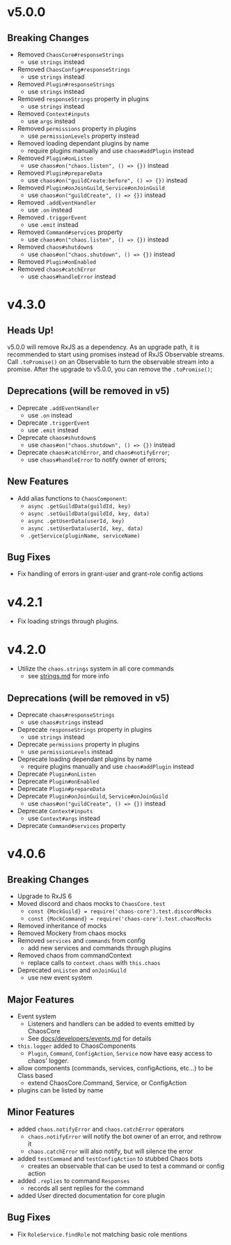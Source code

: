 v5.0.0
======

Breaking Changes
----------------
- Removed `ChaosCore#responseStrings`
    - use `strings` instead
- Removed `ChaosConfig#responseStrings`
    - use `strings` instead
- Removed `Plugin#responseStrings`
    - use `strings` instead
- Removed `responseStrings` property in plugins
    - use `strings` instead
- Removed `Context#inputs`
    - use `args` instead
- Removed `permissions` property in plugins
    - use `permissionLevels` property instead
- Removed loading dependant plugins by name
    - require plugins manually and use `chaos#addPlugin` instead
- Removed `Plugin#onListen`
    - use `chaos#on("chaos.listen", () => {})` instead
- Removed `Plugin#prepareData`
    - use `chaos#on("guildCreate:before", () => {})` instead
- Removed `Plugin#onJoinGuild`, `Service#onJoinGuild`
    - use `chaos#on("guildCreate", () => {})` instead
- Removed `.addEventHandler`
    - use `.on` instead
- Removed `.triggerEvent`
    - use `.emit` instead
- Removed `Command#services` property
    - use `chaos#on("chaos.listen", () => {})` instead
- Removed `chaos#shutdown$`
    - use `chaos#on("chaos.shutdown", () => {})` instead
- Removed `Plugin#onEnabled`
- Removed `chaos#catchError`
    - use `chaos#handleError` instead

v4.3.0
======

Heads Up!
---------
v5.0.0 will remove RxJS as a dependency. As an upgrade path, it is recommended 
to start using promises instead of RxJS Observable streams. Call `.toPromise()` 
on an Observable to turn the observable stream into a promise. After the 
upgrade to v5.0.0, you can remove the `.toPromise()`;

Deprecations (will be removed in v5)
----------------------------
- Deprecate `.addEventHandler`
    - use `.on` instead
- Deprecate `.triggerEvent`
    - use `.emit` instead
- Deprecate `chaos#shutdown$`
    - use `chaos#on("chaos.shutdown", () => {})` instead
- Deprecate `chaos#catchError`, and `chaos#notifyError`;
    - use `chaos#handleError` to notify owner of errors;

New Features
------------
- Add alias functions to `ChaosComponent`:
    - `async .getGuildData(guildId, key)`
    - `async .setGuildData(guildId, key, data)`
    - `async .getUserData(userId, key)`
    - `async .setUserData(userId, key, data)`
    - `.getService(pluginName, serviceName)`
    
Bug Fixes
---------
- Fix handling of errors in grant-user and grant-role config actions


v4.2.1
======

- Fix loading strings through plugins.


v4.2.0
======

- Utilize the `chaos.strings` system in all core commands
    - see [strings.md](docs/developers/strings.md) for more info

Deprecations (will be removed in v5)
----------------------------
- Deprecate `chaos#responseStrings`
    - use `chaos#strings` instead
- Deprecate `responseStrings` property in plugins
    - use `strings` instead
- Deprecate `permissions` property in plugins
    - use `permissionLevels` instead
- Deprecate loading dependant plugins by name
    - require plugins manually and use `chaos#addPlugin` instead
- Deprecate `Plugin#onListen`
- Deprecate `Plugin#onEnabled`
- Deprecate `Plugin#prepareData`
- Deprecate `Plugin#onJoinGuild`, `Service#onJoinGuild`
    - use `chaos#on("guildCreate", () => {})` instead
- Deprecate `Context#inputs`
    - use `Context#args` instead
- Deprecate `Command#services` property

v4.0.6
======

Breaking Changes
----------------
- Upgrade to RxJS 6
- Moved discord and chaos mocks to `ChaosCore.test`
    - `const {MockGuild} = require('chaos-core').test.discordMocks`
    - `const {MockCommand} = require('chaos-core').test.chaosMocks`
- Removed inheritance of mocks 
- Removed Mockery from chaos mocks
- Removed `services` and `commands` from config
    - add new services and commands through plugins
- Removed chaos from commandContext
    - replace calls to `context.chaos` with `this.chaos`
- Deprecated `onListen` and `onJoinGuild`
    - use new event system
    
Major Features
--------------
- Event system
    - Listeners and handlers can be added to events emitted by ChaosCore
    - See [docs/developers/events.md](./docs/developers/events.md) for details
- `this.logger` added to ChaosComponents
    - `Plugin`, `Command`, `ConfigAction`, `Service` now have easy access to
      chaos' logger.
- allow components (commands, services, configActions, etc...) to be Class based
  - extend ChaosCore.Command, Service, or ConfigAction
- plugins can be listed by name

Minor Features
--------------
- added `chaos.notifyError` and `chaos.catchError` operators
    - `chaos.notifyError` will notify the bot owner of an error, and rethrow it
    - `chaos.catchError` will also notify, but will silence the error
- added `testCommand` and `testConfigAction` to stubbed Chaos bots
    - creates an observable that can be used to test a command or config action
- added `.replies` to command `Responses`
    - records all sent replies for the command
- added User directed documentation for core plugin

Bug Fixes
---------
- Fix `RoleService.findRole` not matching basic role mentions 
